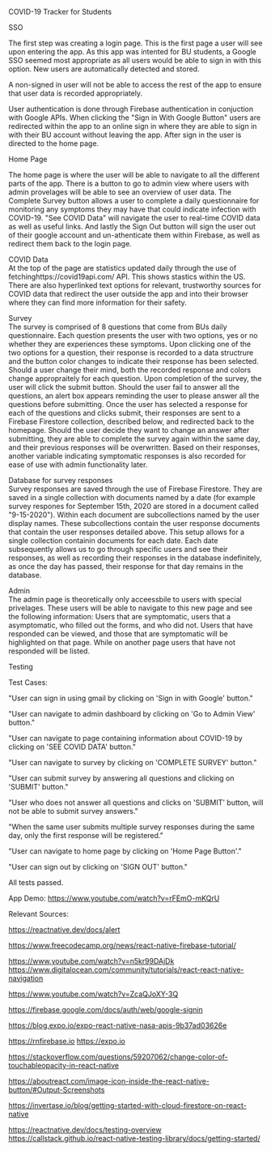COVID-19 Tracker for Students

SSO  

The first step was creating a login page. This is the first page a user will see upon entering the app. As this app was intented for BU students, a Google SSO seemed most appropriate as all users would be able to sign in with this option. New users are automatically detected and stored.

A non-signed in user will not be able to access the rest of the app to ensure that user data is recorded appropriately.

User authentication is done through Firebase authentication in conjuction with Google APIs. When clicking the "Sign in With Google Button" users are redirected within the app to an online sign in where they are able to sign in with their BU account without leaving the app. After sign in the user is directed to the home page.

Home Page  

The home page is where the user will be able to navigate to all the different parts of the app. There is a button to go to admin view where users with admin provelages will be able to see an overview of user data. The Complete Survey button allows a user to complete a daily questionnaire for monitoring any symptoms they may have that could indicate infection with COVID-19. "See COVID Data" will navigate the user to real-time COVID data as well as useful links. And lastly the Sign Out button will sign the user out of their google account and un-athenticate them within Firebase, as well as redirect them back to the login page.

COVID Data  
At the top of the page are statistics updated daily through the use of fetchinghttps://covid19api.com/ API. This shows stastics within the US. There are also hyperlinked text options for relevant, trustworthy sources for COVID data that redirect the user outside the app and into their browser where they can find more information for their safety.

Survey  
The survey is comprised of 8 questions that come from BUs daily questionnaire. Each question presents the user with two options, yes or no whether they are experiences these symptoms. Upon clicking one of the two options for a question, their response is recorded to a data structrure and the button color changes to indicate their response has been selected. Should a user change their mind, both the recorded response and colors change appropraitely for each question. Upon completion of the survey, the user will click the submit button. Should the user fail to answer all the questions, an alert box appears reminding the user to please answer all the questions before submitting. Once the user has selected a response for each of the questions and clicks submit, their responses are sent to a Firebase Firestore collection, described below, and redirected back to the homepage. Should the user decide they want to change an answer after submitting, they are able to complete the survey again within the same day, and their previous responses will be overwritten. Based on their responses, another variable indicating symptomatic responses is also recorded for ease of use with admin functionality later.

Database for survey responses  
Survey responses are saved through the use of Firebase Firestore. They are saved in a single collection with documents named by a date (for example survey respones for September 15th, 2020 are stored in a document called "9-15-2020"). Within each document are subcollections named by the user display names. These subcollections contain the user response documents that contain the user responses detailed above. This setup allows for a single collection containin documents for each date. Each date subsequently allows us to go through specific users and see their responses, as well as recording their responses in the database indefinitely, as once the day has passed, their response for that day remains in the database. 


Admin  
The admin page is theoretically only acceessbile to users with special privelages. These users will be able to navigate to this new page and see the following information: Users that are symptomatic, users that a asymptomatic, who filled out the forms, and who did not. Users that have responded can be viewed, and those that are symptomatic will be highlighted on that page. While on another page users that have not responded will be listed.

Testing 

Test Cases:

"User can sign in using gmail by clicking on 'Sign in with Google' button." 

"User can navigate to admin dashboard by clicking on 'Go to Admin View' button." 

"User can navigate to page containing information about COVID-19 by clicking on 'SEE COVID DATA' button." 

"User can navigate to survey by clicking on 'COMPLETE SURVEY' button." 

"User can submit survey by answering all questions and clicking on 'SUBMIT' button."

"User who does not answer all questions and clicks on 'SUBMIT' button, will not be able to submit survey answers."

"When the same user submits multiple survey responses during the same day, only the first response will be registered."

"User can navigate to home page by clicking on 'Home Page Button'."

"User can sign out by clicking on 'SIGN OUT' button." 

All tests passed.

App Demo:
https://www.youtube.com/watch?v=rFEmO-mKQrU




Relevant Sources:

https://reactnative.dev/docs/alert

https://www.freecodecamp.org/news/react-native-firebase-tutorial/


https://www.youtube.com/watch?v=n5kr99DAjDk
https://www.digitalocean.com/community/tutorials/react-react-native-navigation


https://www.youtube.com/watch?v=ZcaQJoXY-3Q

https://firebase.google.com/docs/auth/web/google-signin


https://blog.expo.io/expo-react-native-nasa-apis-9b37ad03626e


https://rnfirebase.io
https://expo.io


https://stackoverflow.com/questions/59207062/change-color-of-touchableopacity-in-react-native


https://aboutreact.com/image-icon-inside-the-react-native-button/#Output-Screenshots


https://invertase.io/blog/getting-started-with-cloud-firestore-on-react-native


https://reactnative.dev/docs/testing-overview
https://callstack.github.io/react-native-testing-library/docs/getting-started/
